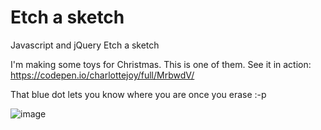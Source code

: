 # Etch a sketch
Javascript and jQuery Etch a sketch

I'm making some toys for Christmas. This is one of them. 
See it in action: https://codepen.io/charlottejoy/full/MrbwdV/

That blue dot lets you know where you are once you erase :-p

![image](https://user-images.githubusercontent.com/17909419/34322407-4ca52190-e7f4-11e7-8d15-1af98680e62c.png)
